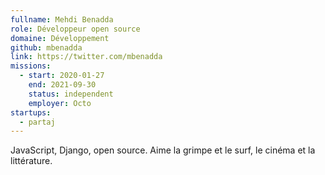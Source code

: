 ```yaml
---
fullname: Mehdi Benadda
role: Développeur open source
domaine: Développement
github: mbenadda
link: https://twitter.com/mbenadda
missions:
  - start: 2020-01-27
    end: 2021-09-30
    status: independent
    employer: Octo
startups:
  - partaj
---
```


JavaScript, Django, open source. Aime la grimpe et le surf, le cinéma et la littérature.
